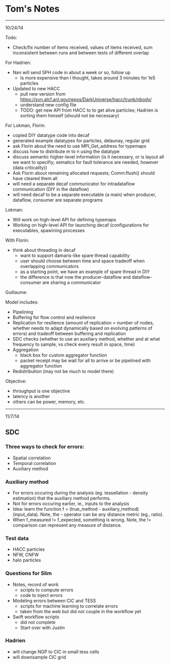 # Tom's Notes

--------------------------------

10/24/14

Todo:

- Check/fix number of items received, values of items received, sum inconsistent between runs and between tests of different overlap

For Hadrien:

- Nan will send SPH code in about a week or so, follow up
    - Is more expensive than I thought, takes around 3 minutes for 1e5 particles
- Updated to new HACC
    - pull new version from https://svn.alcf.anl.gov/repos/DarkUniverse/hacc/trunk/nbody/
    - understand new config file
    - TODO: get new API from HACC to to get alive particles; Hadrien is sorting them himself (should not be necessary)

For Lokman, Florin:

- copied DIY datatype code into decaf
- generated example datatypes for particles, delaunay, regular grid
- ask Florin about the need to use MPI_Get_address for typemaps
- discuss how to distribute m to n using the datatype
- discuss semantic higher-level information (is it necessary, or is layout all we want to specifiy; sematics for fault tolerance are needed, however (data criticality))
- Ask Florin about remaining allocated requests; Comm:flush() should have cleared them all
- will need a separate decaf communicator for intradataflow communication (DIY in the dataflow)
- will need decaf to be a separate executable (a main) when producer, dataflow, consumer are separate programs

Lokman:

- Will work on high-level API for defining typemaps
- Working on high-level API for launching decaf (configurations for executables, spawining processes

With Florin:

- think about threading in decaf
    - want to support damaris-like spare thread capability
    - user should choose between time and space tradeoff when overlapping communicators
    - as a starting point, we have an example of spare thread in DIY
    - the difference is that now the producer-dataflow and dataflow-consumer are sharing a communicator

Guillaume:

Model includes:

- Pipelining
- Buffering for flow control and resilience
- Replication for resilience (amount of replication = number of nodes, whether needs to adapt dynamically based on evolving patterns of errors) and tradeoff between buffering and replication
- SDC checks (whether to use an auxiliary method, whether and at what frequency to sample, vs check every result in space, time)
- Aggregation
    - black box for custom aggregator function
    - packet receipt may be wait for all to arrive or be pipelined with aggregator function
- Redistribution (may not be much to model there)

Objective:

- throughput is one objective
- latency is another
- others can be power, memory, etc.

--------------------------------

11/7/14

## SDC

### Three ways to check for errors:

- Spatial correlation
- Temporal correlation
- Auxiliary method

### Auxiliary method

- For errors occuring during the analysis (eg. tessellation - density estimation) that the auxiliary method performs.
- Not for errors occuring earlier, ie., inputs to the analysis
- Idea: learn the function f = (true_method - auxiliary_method)(input_data). Note, the - operator can be any distance metric (eg., ratio).
- When f_measured != f_expected, something is wrong. Note, the != comparison can represent any measure of distance.

### Test data

- HACC particles
- NFW, CNFW
- halo particles

### Questions for Slim

- Notes, record of work
    - scripts to compute errors
    - code to inject errors
- Modeling errors between CIC and TESS
    - scripts for machine learning to correlate errors
    - taken from the web but did not couple in the workflow yet
- Swift workflow scripts
    - did not complete
    - Start over with Justin

### Hadrien

- will change NGP to CIC in small tess cells
- will downsample CIC grid

